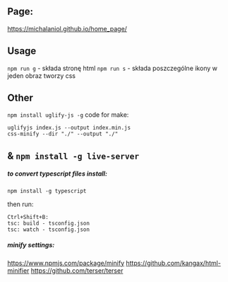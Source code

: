 ## Page:
https://michalaniol.github.io/home_page/

## Usage

```npm run g``` - składa stronę html
```npm run s``` - składa poszczególne ikony w jeden obraz tworzy css

## Other

```npm install uglify-js -g```
code for make:
```
uglifyjs index.js --output index.min.js
css-minify --dir "./" --output "./"

```
&
```npm install -g live-server```
---
##### to convert typescript files install:
```
npm install -g typescript
```
then run:
```
Ctrl+Shift+B:
tsc: build - tsconfig.json
tsc: watch - tsconfig.json
```
##### minify settings:
https://www.npmjs.com/package/minify
https://github.com/kangax/html-minifier
https://github.com/terser/terser
